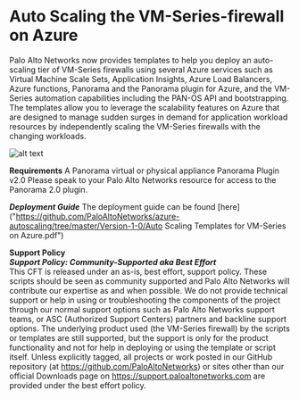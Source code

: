 
# Auto Scaling the VM-Series-firewall on Azure

Palo Alto Networks now provides templates to help you deploy an auto-scaling tier of VM-Series firewalls
using several Azure services such as Virtual Machine Scale Sets, Application Insights, Azure Load Balancers,
Azure functions, Panorama and the Panorama plugin for Azure, and the VM-Series automation capabilities
including the PAN-OS API and bootstrapping. The templates allow you to leverage the scalability features
on Azure that are designed to manage sudden surges in demand for application workload resources by
independently scaling the VM-Series firewalls with the changing workloads.


![alt text](/Version-1.0/arm_scale2-1.PNG?raw=true "Topology for the Auto Scaling VM-Series Firewalls on Azure Version 1.0")

**Requirements**
A Panorama virtual or physical appliance
Panorama Plugin v2.0 Please speak to your Palo Alto Networks resource for access to the Panorama 2.0 plugin. 

***Deployment Guide***
The deployment guide can be found [here]("https://github.com/PaloAltoNetworks/azure-autoscaling/tree/master/Version-1-0/Auto Scaling Templates for VM-Series on Azure.pdf")

**Support Policy**  
***Support Policy: Community-Supported aka Best Effort***  
This CFT is released under an as-is, best effort, support policy. These scripts should be seen as community supported and Palo Alto Networks will contribute our expertise as and when possible. We do not provide technical support or help in using or troubleshooting the components of the project through our normal support options such as Palo Alto Networks support teams, or ASC (Authorized Support Centers) partners and backline support options. The underlying product used (the VM-Series firewall) by the scripts or templates are still supported, but the support is only for the product functionality and not for help in deploying or using the template or script itself. Unless explicitly tagged, all projects or work posted in our GitHub repository (at https://github.com/PaloAltoNetworks) or sites other than our official Downloads page on https://support.paloaltonetworks.com are provided under the best effort policy.
